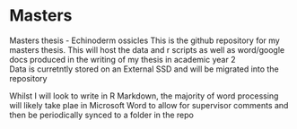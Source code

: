 # Masters
Masters thesis - Echinoderm ossicles
This is the github repository for my masters thesis.
This will host the data and r scripts as well as word/google docs produced in the writing of my thesis in academic year 2  
Data is curretntly stored on an External SSD  and will be migrated into the repository  

Whilst I will look to write in R Markdown, the majority of word processing will likely take plae in Microsoft Word to allow for supervisor comments and then be periodically synced to a folder in the repo  
